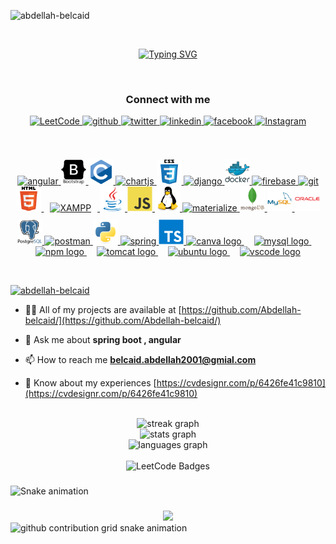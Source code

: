 <p align="left" width="100%">
    <img src="https://komarev.com/ghpvc/?username=abdellah-belcaid&label=Profile%20views&color=0e75b6&style=flat"
        alt="abdellah-belcaid" />
</p>

</br>

<p align="center" width="100%">
    <a href="https://git.io/typing-svg"><img
            src="https://readme-typing-svg.demolab.com?font=Fira+Code&pause=1000&color=292CF7&background=60ECFF00&center=true&vCenter=true&width=435&lines=Hi+%F0%9F%91%8B%2C+I'm+abdellah+belcaid;%F0%9F%92%BB++A+software+engineer+from+Morocco+;%F0%9F%93%9A+I'm++a+Master+Student+in+;Information+Systems+Engineering;%F0%9F%9A%80+Seeking+software+development+exprs;%F0%9F%98%84+Explore+%26+Code+%F0%9F%98%84"
            alt="Typing SVG" /></a>
</p>
</br>


<div align="center">


### Connect with me


</div>

<div align="center">
    <a href="https://leetcode.com/AIZEN001/" target="_blank">
        <img src="https://img.shields.io/badge/LeetCode-orange.svg?style=for-the-badge&logo=leetcode&logoColor=white"
            alt="LeetCode" style="margin-bottom: 5px;" />
    </a>
    <a href="https://github.com/abdellah-belcaid/" target="_blank">
        <img src=https://img.shields.io/badge/github-%2324292e.svg?&style=for-the-badge&logo=github&logoColor=white
            alt=github style="margin-bottom: 5px;" />
    </a>
    <a href="https://twitter.com/Belcaid_AIZEN" target="_blank">
        <img src=https://img.shields.io/badge/twitter-%2300acee.svg?&style=for-the-badge&logo=twitter&logoColor=white
            alt=twitter style="margin-bottom: 5px;" />
    </a>
    <a href="https://linkedin.com/in/abdellah-belcaid/" target="_blank">
        <img src=https://img.shields.io/badge/linkedin-%231E77B5.svg?&style=for-the-badge&logo=linkedin&logoColor=white
            alt=linkedin style="margin-bottom: 5px;" />
    </a>
    <a href="https://www.facebook.com/abdallah.belcaid" target="_blank">
        <img src=https://img.shields.io/badge/facebook-%232E87FB.svg?&style=for-the-badge&logo=facebook&logoColor=white
            alt=facebook style="margin-bottom: 5px;" />
    </a>
    <a href="https://www.instagram.com/abdellah_belcaid/" target="_blank">
        <img src="https://img.shields.io/badge/Instagram-FF1493.svg?style=for-the-badge&logo=instagram&logoColor=white"
            alt="Instagram" style="margin-bottom: 5px;" />
    </a>

</div>


<br />



</br>

<p align="center">
    <a href="https://angular.io" target="_blank" rel="noreferrer">
        <img src="https://angular.io/assets/images/logos/angular/angular.svg" alt="angular" width="40" height="40" />
    </a>
    <a href="https://getbootstrap.com" target="_blank" rel="noreferrer">
        <img src="https://raw.githubusercontent.com/devicons/devicon/master/icons/bootstrap/bootstrap-plain-wordmark.svg"
            alt="bootstrap" width="40" height="40" />
    </a>
    <a href="https://www.cprogramming.com/" target="_blank" rel="noreferrer">
        <img src="https://raw.githubusercontent.com/devicons/devicon/master/icons/c/c-original.svg" alt="c" width="40"
            height="40" />
    </a>
    <a href="https://www.chartjs.org" target="_blank" rel="noreferrer">
        <img src="https://www.chartjs.org/media/logo-title.svg" alt="chartjs" width="40" height="40" />
    </a>
    <a href="https://www.w3schools.com/css/" target="_blank" rel="noreferrer">
        <img src="https://raw.githubusercontent.com/devicons/devicon/master/icons/css3/css3-original-wordmark.svg"
            alt="css3" width="40" height="40" />
    </a>
    <a href="https://www.djangoproject.com/" target="_blank" rel="noreferrer">
        <img src="https://cdn.worldvectorlogo.com/logos/django.svg" alt="django" width="40" height="40" />
    </a>
    <a href="https://www.docker.com/" target="_blank" rel="noreferrer">
        <img src="https://raw.githubusercontent.com/devicons/devicon/master/icons/docker/docker-original-wordmark.svg"
            alt="docker" width="40" height="40" />
    </a>
    <a href="https://firebase.google.com/" target="_blank" rel="noreferrer">
        <img src="https://www.vectorlogo.zone/logos/firebase/firebase-icon.svg" alt="firebase" width="40" height="40" />
    </a>
    <a href="https://git-scm.com/" target="_blank" rel="noreferrer">
        <img src="https://www.vectorlogo.zone/logos/git-scm/git-scm-icon.svg" alt="git" width="40" height="40" />
    </a>
    <a href="https://www.w3.org/html/" target="_blank" rel="noreferrer">
        <img src="https://raw.githubusercontent.com/devicons/devicon/master/icons/html5/html5-original-wordmark.svg"
            alt="html5" width="40" height="40" />
    </a>
    <a href="https://www.apachefriends.org/" target="_blank">
        <img style="margin: 10px" src="https://profilinator.rishav.dev/skills-assets/xampp.png" alt="XAMPP"
            height="40" />
    </a>
    <a href="https://www.java.com" target="_blank" rel="noreferrer">
        <img src="https://raw.githubusercontent.com/devicons/devicon/master/icons/java/java-original.svg" alt="java"
            width="40" height="40" />
    </a>
    <a href="https://developer.mozilla.org/en-US/docs/Web/JavaScript" target="_blank" rel="noreferrer">
        <img src="https://raw.githubusercontent.com/devicons/devicon/master/icons/javascript/javascript-original.svg"
            alt="javascript" width="40" height="40" />
    </a>
    <a href="https://www.linux.org/" target="_blank" rel="noreferrer">
        <img src="https://raw.githubusercontent.com/devicons/devicon/master/icons/linux/linux-original.svg" alt="linux"
            width="40" height="40" />
    </a>
    <a href="https://materializecss.com/" target="_blank" rel="noreferrer">
        <img src="https://raw.githubusercontent.com/prplx/svg-logos/5585531d45d294869c4eaab4d7cf2e9c167710a9/svg/materialize.svg"
            alt="materialize" width="40" height="40" />
    </a>
    <a href="https://www.mongodb.com/" target="_blank" rel="noreferrer">
        <img src="https://raw.githubusercontent.com/devicons/devicon/master/icons/mongodb/mongodb-original-wordmark.svg"
            alt="mongodb" width="40" height="40" />
    </a>
    <a href="https://www.mysql.com/" target="_blank" rel="noreferrer">
        <img src="https://raw.githubusercontent.com/devicons/devicon/master/icons/mysql/mysql-original-wordmark.svg"
            alt="mysql" width="40" height="40" />
    </a>
    <a href="https://www.oracle.com/" target="_blank" rel="noreferrer">
        <img src="https://raw.githubusercontent.com/devicons/devicon/master/icons/oracle/oracle-original.svg"
            alt="oracle" width="40" height="40" />
    </a>
    <a href="https://www.postgresql.org" target="_blank" rel="noreferrer">
        <img src="https://raw.githubusercontent.com/devicons/devicon/master/icons/postgresql/postgresql-original-wordmark.svg"
            alt="postgresql" width="40" height="40" />
    </a>
    <a href="https://postman.com" target="_blank" rel="noreferrer">
        <img src="https://www.vectorlogo.zone/logos/getpostman/getpostman-icon.svg" alt="postman" height="40"
            height="40" />
    </a>
    <a href="https://www.python.org" target="_blank" rel="noreferrer">
        <img src="https://raw.githubusercontent.com/devicons/devicon/master/icons/python/python-original.svg"
            alt="python" width="40" height="40" />
    </a>
    <a href="https://spring.io/" target="_blank" rel="noreferrer">
        <img src="https://www.vectorlogo.zone/logos/springio/springio-icon.svg" alt="spring" height="40" height="40" />
    </a>
    <a href="https://www.typescriptlang.org/" target="_blank" rel="noreferrer">
        <img src="https://raw.githubusercontent.com/devicons/devicon/master/icons/typescript/typescript-original.svg"
            alt="typescript" width="40" height="40" />
    </a>
    <a href="https://cdn.jsdelivr.net/gh/devicons/devicon/icons/canva/canva-original.svg" target="_blank"
        rel="noreferrer">
        <img src="https://cdn.jsdelivr.net/gh/devicons/devicon/icons/canva/canva-original.svg" height="40"
            alt="canva logo" />
    </a>
    <img width="12" />
    <a href="https://cdn.jsdelivr.net/gh/devicons/devicon/icons/mysql/mysql-original.svg" target="_blank"
        rel="noreferrer">
        <img src="https://cdn.jsdelivr.net/gh/devicons/devicon/icons/mysql/mysql-original.svg" height="40"
            alt="mysql logo" />
    </a>
    <img width="12" />
    <a href="https://cdn.jsdelivr.net/gh/devicons/devicon/icons/npm/npm-original-wordmark.svg" target="_blank"
        rel="noreferrer">
        <img src="https://cdn.jsdelivr.net/gh/devicons/devicon/icons/npm/npm-original-wordmark.svg" height="40"
            alt="npm logo" />
    </a>
    <img width="12" />
    <a href="https://cdn.jsdelivr.net/gh/devicons/devicon/icons/tomcat/tomcat-original.svg" target="_blank"
        rel="noreferrer">
        <img src="https://cdn.jsdelivr.net/gh/devicons/devicon/icons/tomcat/tomcat-original.svg" height="40"
            alt="tomcat logo" />
    </a>
    <img width="12" />
    <a href="https://cdn.jsdelivr.net/gh/devicons/devicon/icons/ubuntu/ubuntu-plain.svg" target="_blank"
        rel="noreferrer">
        <img src="https://cdn.jsdelivr.net/gh/devicons/devicon/icons/ubuntu/ubuntu-plain.svg" height="40"
            alt="ubuntu logo" />
    </a>
    <img width="12" />
    <a href="https://cdn.jsdelivr.net/gh/devicons/devicon/icons/vscode/vscode-original.svg" target="_blank"
        rel="noreferrer">
        <img src="https://cdn.jsdelivr.net/gh/devicons/devicon/icons/vscode/vscode-original.svg" height="40"
            alt="vscode logo" />
    </a>
</p>
</br>

<p align="left"> <a href="https://github.com/ryo-ma/github-profile-trophy"><img
            src="https://github-profile-trophy.vercel.app/?username=abdellah-belcaid" alt="abdellah-belcaid" /></a> </p>

- 👨‍💻 All of my projects are available at [https://github.com/Abdellah-belcaid/](https://github.com/Abdellah-belcaid/)

- 💬 Ask me about **spring boot , angular**

- 📫 How to reach me **belcaid.abdellah2001@gmial.com**

- 📄 Know about my experiences [https://cvdesignr.com/p/6426fe41c9810](https://cvdesignr.com/p/6426fe41c9810)



</br>

<div align="center" style="display: flex; flex-direction: column; align-items: center;">
    <img src="https://streak-stats.demolab.com?user=abdellah-belcaid&locale=en&mode=daily&theme=dracula&hide_border=false&border_radius=5&order=3"
        style="max-width: 100%; max-height: 150px;" alt="streak graph" />
    <img src="https://github-readme-stats.vercel.app/api?username=abdellah-belcaid&hide_title=false&hide_rank=false&show_icons=true&include_all_commits=true&count_private=true&disable_animations=false&theme=aura_dark&locale=en&hide_border=false&order=1"
        style="max-width: 100%; max-height: 145px;" alt="stats graph" />
    <img src="https://github-readme-stats.vercel.app/api/top-langs?username=abdellah-belcaid&locale=en&hide_title=false&layout=compact&card_width=320&langs_count=12&theme=dracula&hide_border=false&order=2"
        style="max-width: 100%; max-height: 160px;" alt="languages graph" />
</div>

</br>
<div style="display: flex; justify-content: center; flex-direction: row;">
    <img src="https://leetcode-badge-showcase.vercel.app/api?username=AIZEN001" alt="LeetCode Badges" />
</div>


###

<img src="https://raw.githubusercontent.com/abdellah-belcaid/abdellah-belcaid/output/snake.svg" alt="Snake animation" />

###

<div align="center">
    <img src="https://profile-counter.glitch.me/abdellah-belcaid/count.svg?" />
</div>

<picture>
    <source media="(prefers-color-scheme: dark)"
        srcset="https://raw.githubusercontent.com/abdellah-belcaid/abdellah-belcaid/output/github-contribution-grid-snake-dark.svg">
    <source media="(prefers-color-scheme: light)"
        srcset="https://raw.githubusercontent.com/abdellah-belcaid/abdellah-belcaid/output/github-contribution-grid-snake.svg">
    <img alt="github contribution grid snake animation"
        src="https://raw.githubusercontent.com/abdellah-belcaid/abdellah-belcaid/output/github-contribution-grid-snake.svg">
</picture>
